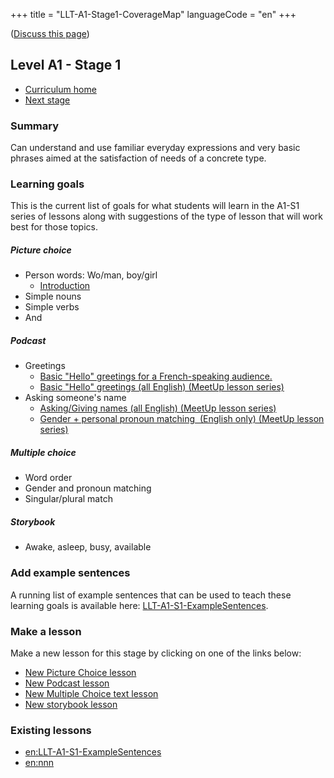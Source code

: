 +++
title = "LLT-A1-Stage1-CoverageMap"
languageCode = "en"
+++

([Discuss this page](/en/LLT-A1-Stage1-Talk))

## Level A1 - Stage 1

  - [Curriculum home](/group/thelastlanguagetextbook/curriculum)
  - [Next stage](/en/LLT-A1-Stage2-CoverageMap)

### Summary

Can understand and use familiar everyday expressions and very basic
phrases aimed at the satisfaction of needs of a concrete type.

### Learning goals

This is the current list of goals for what students will learn in the
A1-S1 series of lessons along with suggestions of the type of lesson
that will work best for those topics.

##### Picture choice

  - Person words: Wo/man, boy/girl
      - [Introduction](/en/Introduction)
  - Simple nouns
  - Simple verbs
  - And

##### Podcast

  - Greetings
      - [Basic "Hello" greetings for a French-speaking
        audience.](/en/Meetup_Introductions)
      - [Basic "Hello" greetings (all English) (MeetUp lesson
        series)](http://wikiotics.org/en/LLT-Conversation-Unit1-Introductions1)
  - Asking someone's name
      - [Asking/Giving names (all English) (MeetUp lesson
        series)](http://wikiotics.org/en/LLT-Conversation-Unit1-Introductions1)
      - [Gender + personal pronoun matching  (English only) (MeetUp
        lesson
        series)](http://wikiotics.org/en/LLT-Conversation-Unit1-Introductions2)

##### Multiple choice

  - Word order
    [](http://wikiotics.org/en/LLT-Conversation-Unit1-Introductions2)
  - Gender and pronoun matching
  - Singular/plural match

##### Storybook

  - Awake, asleep, busy, available

### Add example sentences

A running list of example sentences that can be used to teach these
learning goals is available here:
[LLT-A1-S1-ExampleSentences](/en/LLT-A1-S1-ExampleSentences).

### Make a lesson

Make a new lesson for this stage by clicking on one of the links below:

  - [New Picture Choice
    lesson](https://wikiotics.org/new/flashcard_deck?template=picture_choice&tag=LLT&tag=A1-S1&tag=target-language:en)
  - [New Podcast
    lesson](https://wikiotics.org/new/flashcard_deck?template=podcast&tag=LLT&tag=A1-S1&tag=target-language:en)
  - [New Multiple Choice text
    lesson](https://wikiotics.org/new/flashcard_deck?template=phrase_choice&tag=LLT&tag=A1-S1&tag=target-language:en)
  - [New storybook
    lesson](https://wikiotics.org/new/flashcard_deck?template=storybook&tag=LLT&tag=A1-S1&tag=target-language:en)

### Existing lessons

  - [en:LLT-A1-S1-ExampleSentences](/en/LLT-A1-S1-ExampleSentences)
  - [en:nnn](/en/nnn)
